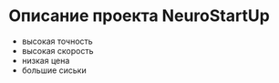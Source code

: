 # Описание проекта NeuroStartUp
* высокая точность
* высокая скорость
* низкая цена
* большие сиськи